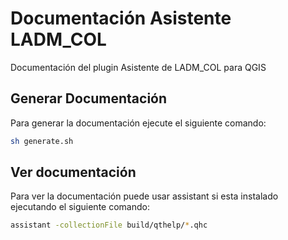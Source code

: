 # Documentación Asistente LADM_COL

Documentación del plugin Asistente de LADM_COL para QGIS

## Generar Documentación

Para generar la documentación ejecute el siguiente comando:

```bash
sh generate.sh
```

## Ver documentación

Para ver la documentación puede usar assistant si esta instalado ejecutando el siguiente comando:

```bash
assistant -collectionFile build/qthelp/*.qhc
```
